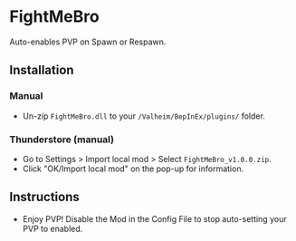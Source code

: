 # FightMeBro

Auto-enables PVP on Spawn or Respawn.

## Installation

### Manual

  * Un-zip `FightMeBro.dll` to your `/Valheim/BepInEx/plugins/` folder.

### Thunderstore (manual)

  * Go to Settings > Import local mod > Select `FightMeBro_v1.0.0.zip`.
  * Click "OK/Import local mod" on the pop-up for information.

## Instructions

  * Enjoy PVP!  Disable the Mod in the Config File to stop auto-setting your PVP to enabled.